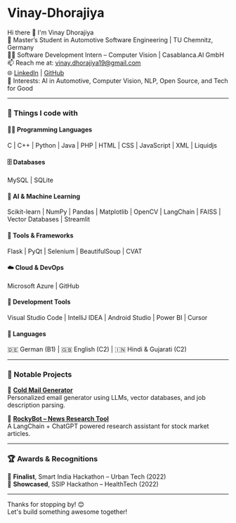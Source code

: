 # Vinay-Dhorajiya
Hi there 👋 I'm Vinay Dhorajiya  
🚀 Master’s Student in Automotive Software Engineering | TU Chemnitz, Germany  
👨‍💻 Software Development Intern – Computer Vision | Casablanca.AI GmbH  
📫 Reach me at: vinay.dhorajiya19@gmail.com  
🌐 [LinkedIn](https://www.linkedin.com/in/vinay-dhorajiya-2652501b5/) | [GitHub](https://github.com/vinaydhorajiya01)  
🧠 Interests: AI in Automotive, Computer Vision, NLP, Open Source, and Tech for Good  

---

### 🧰 Things I code with

#### 👨‍💻 Programming Languages  
C | C++ | Python | Java | PHP | HTML | CSS | JavaScript | XML | Liquidjs  

#### 🗄️ Databases  
MySQL | SQLite  

#### 🧠 AI & Machine Learning  
Scikit-learn | NumPy | Pandas | Matplotlib | OpenCV | LangChain | FAISS | Vector Databases | Streamlit  

#### 🧪 Tools & Frameworks  
Flask | PyQt | Selenium | BeautifulSoup | CVAT  

#### ☁️ Cloud & DevOps  
Microsoft Azure | GitHub  

#### 🧱 Development Tools  
Visual Studio Code | IntelliJ IDEA | Android Studio | Power BI | Cursor  

#### 💬 Languages  
🇩🇪 German (B1) | 🇬🇧 English (C2) | 🇮🇳 Hindi & Gujarati (C2)

---

### 🧩 Notable Projects

🔹 **[Cold Mail Generator](https://github.com/vinaydhorajiya01/Cold-Email-Generator)**  
Personalized email generator using LLMs, vector databases, and job description parsing.

🔹 **[RockyBot – News Research Tool](https://github.com/vinaydhorajiya01/News-Research-Tool)**  
A LangChain + ChatGPT powered research assistant for stock market articles.

---

### 🏆 Awards & Recognitions  
🏅 **Finalist**, Smart India Hackathon – Urban Tech (2022)  
🏅 **Showcased**, SSIP Hackathon – HealthTech (2022)

---

Thanks for stopping by! 😊  
Let's build something awesome together!
